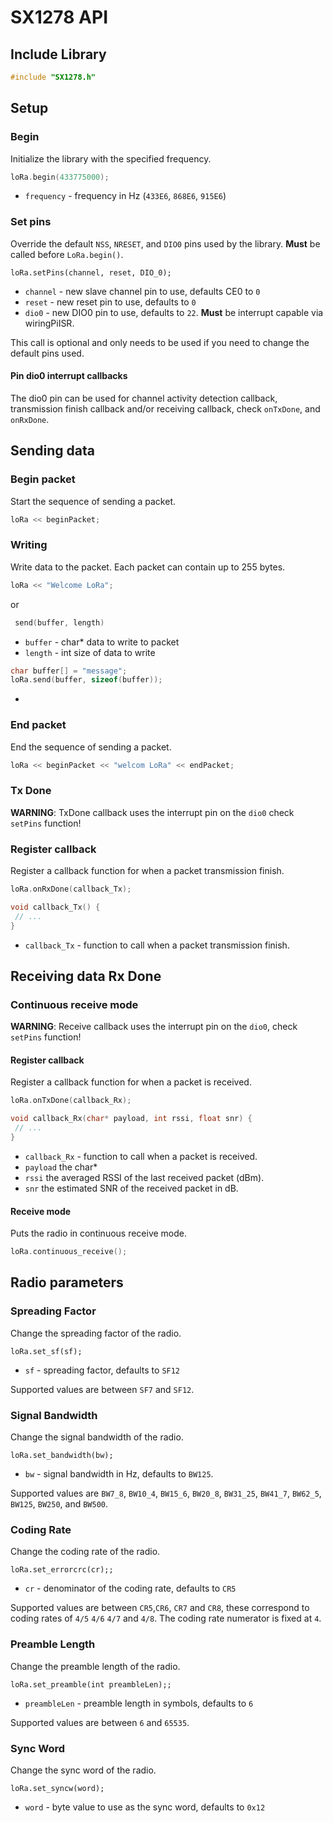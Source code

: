 ﻿# SX1278 API

## Include Library

```cpp
#include "SX1278.h"
```

## Setup

### Begin

Initialize the library with the specified frequency.

```cpp
loRa.begin(433775000);
```
 * `frequency` - frequency in Hz (`433E6`, `868E6`, `915E6`)


### Set pins

Override the default `NSS`, `NRESET`, and `DIO0` pins used by the library. **Must** be called before `LoRa.begin()`.

```arduino
loRa.setPins(channel, reset, DIO_0);
```
 * `channel` - new slave channel pin to use, defaults CE0 to `0`
 * `reset` - new reset pin to use, defaults to `0`
 * `dio0` - new DIO0 pin to use, defaults to `22`.  **Must** be interrupt capable via wiringPiISR.

This call is optional and only needs to be used if you need to change the default pins used.



#### Pin dio0 interrupt callbacks

The dio0 pin can be used for channel activity detection callback, transmission finish callback and/or receiving callback, check  `onTxDone`, and `onRxDone`.


## Sending data

### Begin packet

Start the sequence of sending a packet.

```cpp
loRa << beginPacket;
```

### Writing

Write data to the packet. Each packet can contain up to 255 bytes.

```cpp
loRa << "Welcome LoRa";
```
or
```cpp
 send(buffer, length)
```
* `buffer` - char* data to write to packet
* `length` - int size of data to write

```cpp
char buffer[] = "message";
loRa.send(buffer, sizeof(buffer));
```
*

### End packet

End the sequence of sending a packet.

```cpp
loRa << beginPacket << "welcom LoRa" << endPacket;
```


### Tx Done

**WARNING**: TxDone callback uses the interrupt pin on the `dio0` check `setPins` function!

### Register callback

Register a callback function for when a packet transmission finish.

```cpp
loRa.onRxDone(callback_Tx);

void callback_Tx() {
 // ...
}
```

 * `callback_Tx` - function to call when a packet transmission finish.

## Receiving data Rx Done

### Continuous receive mode

**WARNING**: Receive callback uses the interrupt pin on the `dio0`, check `setPins` function!

#### Register callback

Register a callback function for when a packet is received.

```cpp
loRa.onTxDone(callback_Rx);

void callback_Rx(char* payload, int rssi, float snr) { 
 // ...
}
```

 * `callback_Rx` - function to call when a packet is received.
 * `payload`  the char*
 * `rssi` the averaged RSSI of the last received packet (dBm).
 * `snr` the estimated SNR of the received packet in dB.

#### Receive mode

Puts the radio in continuous receive mode.

```cpp
loRa.continuous_receive();
```




## Radio parameters

### Spreading Factor

Change the spreading factor of the radio.

```arduino
loRa.set_sf(sf);
```
 * `sf` - spreading factor, defaults to `SF12`

Supported values are between `SF7` and `SF12`. 

### Signal Bandwidth

Change the signal bandwidth of the radio.

```arduino
loRa.set_bandwidth(bw);
```

 * `bw` - signal bandwidth in Hz, defaults to `BW125`.

Supported values are `BW7_8`, `BW10_4`, `BW15_6`, `BW20_8`, `BW31_25`, `BW41_7`, `BW62_5`, `BW125`, `BW250`, and `BW500`.

### Coding Rate

Change the coding rate of the radio.

```arduino
loRa.set_errorcrc(cr);;
```

 * `cr` - denominator of the coding rate, defaults to `CR5`

Supported values are between `CR5`,`CR6`, `CR7` and `CR8`,  these correspond to coding rates of `4/5` `4/6`  `4/7` and `4/8`. The coding rate numerator is fixed at `4`.

### Preamble Length

Change the preamble length of the radio.

```arduino
loRa.set_preamble(int preambleLen);;
```

 * `preambleLen` - preamble length in symbols, defaults to `6`

Supported values are between `6` and `65535`.

### Sync Word

Change the sync word of the radio.

```arduino
loRa.set_syncw(word);
```

 * `word` - byte value to use as the sync word, defaults to `0x12`


